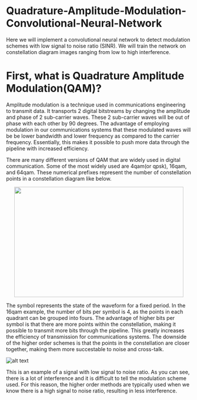 # Quadrature-Amplitude-Modulation-Convolutional-Neural-Network


Here we will implement a convolutional neural network to detect modulation schemes with low signal to noise ratio (SINR).
We will train the network on constellation diagram images ranging from low to high interference.


# First, what is Quadrature Amplitude Modulation(QAM)?



Amplitude modulation is a technique used in communications engineering to transmit data. It transports 2 digital bitstreams by changing the amplitude and phase of 2 sub-carrier waves. These 2 sub-carrier waves will be out of phase with each other by 90 degrees. The advantage of employing modulation in our communications systems that these modulated waves will be be lower bandwidth and lower frequency as compared to the carrier frequency. Essentially, this makes it possible to push more data through the pipeline with increased efficiency. 



There are many different versions of QAM that are widely used in digital communication. Some of the most widely used are 4qam(or qpsk), 16qam, and 64qam. These numerical prefixes represent the number of constellation points in a constellation diagram like below. 

<p align="center">
  <img width="460" height="300" src="https://github.com/ndodson/Quadrature-Amplitude-Modulation-Convolutional-Neural-Network/blob/master/readme_images/16qam.75.png">
</p>






The symbol represents the state of the waveform for a fixed period. In the 16qam example, the number of bits per symbol is 4, as the points in each quadrant can be grouped into fours. The advantage of higher bits per symbol is that there are more points within the constellation, making it possible to transmit more bits through the pipeline. This greatly increases the efficiency of transmission for communications systems. The downside of the higher order schemes is that the points in the constellation are closer together, making them more succestable to noise and cross-talk. 



![alt text](https://github.com/ndodson/Quadrature-Amplitude-Modulation-Convolutional-Neural-Network/blob/master/readme_images/64qam.7.png)
 


This is an example of a signal with low signal to noise ratio. As you can see, there is a lot of interference and it is difficult to tell the modulation scheme used. For this reason, the higher order methods are typically used when we know there is a high signal to noise ratio, resulting in less interference.




